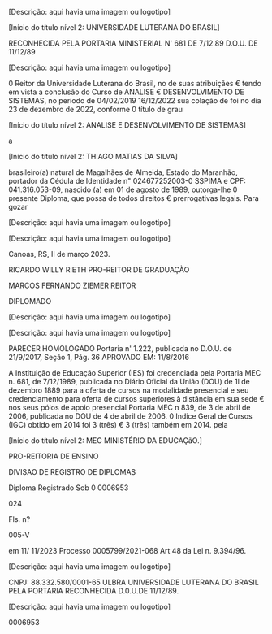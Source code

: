 [Descrição: aqui havia uma imagem ou logotipo]


[Início do título nível 2: UNIVERSIDADE LUTERANA DO BRASIL]


RECONHECIDA PELA PORTARIA MINISTERIAL N' 681 DE 7/12.89 D.O.U. DE 11/12/89

[Descrição: aqui havia uma imagem ou logotipo]

0 Reitor da Universidade Luterana do Brasil, no de suas atribuiçães € tendo em vista a conclusão do Curso de ANALISE € DESENVOLVIMENTO DE SISTEMAS, no período de 04/02/2019 16/12/2022 sua colação de foi no dia 23 de dezembro de 2022, conforme 0 título de grau


[Início do título nível 2: ANALISE E DESENVOLVIMENTO DE SISTEMAS]


a


[Início do título nível 2: THIAGO MATIAS DA SILVA]


brasileiro(a) natural de Magalhães de Almeida, Estado do Maranhão, portador da Cédula de Identidade n" 024677252003-0 SSPIMA e CPF: 041.316.053-09, nascido (a) em 01 de agosto de 1989, outorga-lhe 0 presente Diploma, que possa de todos direitos € prerrogativas legais. Para gozar

[Descrição: aqui havia uma imagem ou logotipo]

[Descrição: aqui havia uma imagem ou logotipo]

Canoas, RS, II de março 2023.

RICARDO WILLY RIETH PRO-REITOR DE GRADUAÇÀO

MARCOS FERNANDO ZIEMER REITOR

DIPLOMADO

[Descrição: aqui havia uma imagem ou logotipo]

[Descrição: aqui havia uma imagem ou logotipo]

PARECER HOMOLOGADO Portaria n' 1.222, publicada no D.O.U. de 21/9/2017, Seção 1, Pág. 36 APROVADO EM: 11/8/2016

A Instituição de Educação Superior (IES) foi credenciada pela Portaria MEC n. 681, de 7/12/1989, publicada no Diário Oficial da União (DOU) de 1l de dezembro 1889 para a oferta de cursos na modalidade presencial e seu credenciamento para oferta de cursos superiores à distância em sua sede € nos seus pólos de apoio presencial Portaria MEC n 839, de 3 de abril de 2006, publicada no DOU de 4 de abril de 2006. 0 Indice Geral de Cursos (IGC) obtido em 2014 foi 3 (três) € 3 (três) também em 2014. pela


[Início do título nível 2: MEC MINISTÉRIO DA EDUCAÇãO.]


PRO-REITORIA DE ENSINO

DIVISAO DE REGISTRO DE DIPLOMAS

Diploma Registrado Sob 0 0006953

024

Fls. n?

005-V

em 11/ 11/2023 Processo 0005799/2021-068 Art 48 da Lei n. 9.394/96.

[Descrição: aqui havia uma imagem ou logotipo]

CNPJ: 88.332.580/0001-65 ULBRA UNIVERSIDADE LUTERANA DO BRASIL PELA PORTARIA RECONHECIDA D.0.U.DE 11/12/89.

[Descrição: aqui havia uma imagem ou logotipo]

0006953